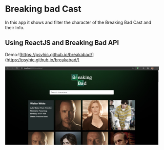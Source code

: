 # Breaking bad Cast 
In this app it shows and filter the character of the Breaking Bad Cast and their Info.

## Using ReactJS and Breaking Bad API
Demo:![https://psyhic.github.io/breakabad/](https://psyhic.github.io/breakabad/)


![](https://github.com/Psyhic/breakabad/blob/master/Screenshot%20(120).png)
